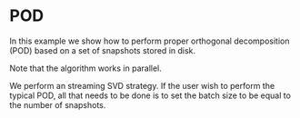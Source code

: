 # POD

In this example we show how to perform proper orthogonal decomposition (POD) based on a set of snapshots stored in disk.

Note that the algorithm works in parallel.

We perform an streaming SVD strategy. If the user wish to perform the typical POD, all that needs to be done is to set the batch size to be equal to the number of snapshots.
